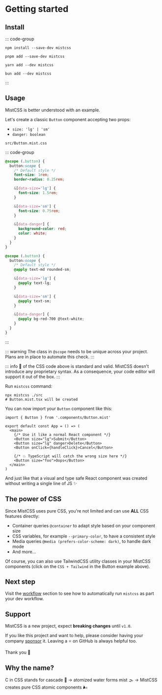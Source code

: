 # Getting started

## Install

::: code-group

```shell [npm]
npm install --save-dev mistcss
```

```shell [pnpm]
pnpm add --save-dev mistcss
```

```shell [yarn]
yarn add --dev mistcss
```

```shell [bun]
bun add --dev mistcss
```

:::

## Usage

MistCSS is better understood with an example.

Let's create a classic `Button` component accepting two props:

- `size: 'lg' | 'sm'`
- `danger: boolean`

`src/Button.mist.css`

::: code-group

```css [CSS]
@scope (.button) {
  button:scope {
    /* Default style */
    font-size: 1rem;
    border-radius: 0.25rem;

    &[data-size='lg'] {
      font-size: 1.5rem;
    }

    &[data-size='sm'] {
      font-size: 0.75rem;
    }

    &[data-danger] {
      background-color: red;
      color: white;
    }
  }
}
```

```css [CSS + Tailwind]
@scope (.button) {
  button:scope {
    /* Default style */
    @apply text-md rounded-sm;

    &[data-size='lg'] {
      @apply text-lg;
    }

    &[data-size='sm'] {
      @apply text-sm;
    }

    &[data-danger] {
      @apply bg-red-700 @text-white;
    }
  }
}
```

:::

::: warning
The class in `@scope` needs to be unique across your project. Plans are in place to automate this check.
:::

::: info
💯 of the CSS code above is standard and valid. MistCSS doesn't introduce any proprietary syntax. As a consequence, your code editor will support it out of the box.
:::

Run `mistcss` command:

```shell
npx mistcss ./src
# Button.mist.tsx will be created
```

You can now import your `Button` component like this:

<!-- prettier-ignore-start -->
```tsx
import { Button } from '.components/Button.mist'

export default const App = () => (
  <main>
    {/* Use it like a normal React component */}
    <Button size="lg">Submit</Button>
    <Button size="lg" danger>Delete</Button>
    <Button onClick={handleClick}>Cancel</Button>

    {/* 💥 TypeScript will catch the wrong size here */}
    <Button size="foo">Oops</Button>
  </main>
)
```
<!-- prettier-ignore-end -->

And just like that a visual and type safe React component was created without writing a single line of JS ✨

## The power of CSS

Since MistCSS uses pure CSS, you're not limited and can use **ALL** CSS features directly:

- Container queries `@container` to adapt style based on your component size
- CSS variables, for example `--primary-color`, to have a consistent style
- Media queries `@media (prefers-color-scheme: dark)`, to handle dark mode
- And more...

Of course, you can also use TailwindCSS utility classes in your MistCSS components (click on the `CSS + Tailwind` in the Button example above).

## Next step

Visit the [workflow](workflow) section to see how to automatically run `mistcss` as part your dev workflow.

## Support

MistCSS is a new project, expect **breaking changes** until `v1.0`.

If you like this project and want to help, please consider having your company [sponsor](https://github.com/typicode/mistcss) it. Leaving a ⭐ on GitHub is always helpful too.

Thank you 🙇

## Why the name?

C in CSS stands for cascade 🌊 → atomized water forms mist 🌫️ → MistCSS creates pure CSS atomic components 🌬️
